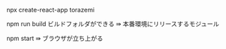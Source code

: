 npx create-react-app torazemi

npm run build
ビルドフォルダができる
⇛ 本番環境にリリースするモジュール

npm start
⇛ ブラウザが立ち上がる
